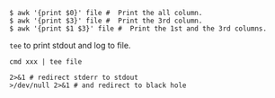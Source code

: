 ```
$ awk '{print $0}' file #  Print the all column.
$ awk '{print $3}' file #  Print the 3rd column.
$ awk '{print $1 $3}' file #  Print the 1st and the 3rd columns.
```

`tee` to print stdout and log to file.
```
cmd xxx | tee file
```

```
2>&1 # redirect stderr to stdout
>/dev/null 2>&1 # and redirect to black hole
```
